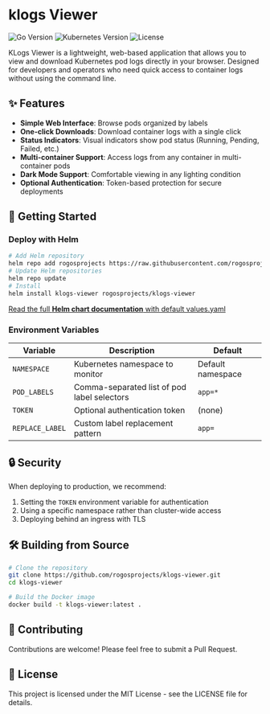 # klogs Viewer

![Go Version](https://img.shields.io/badge/golang-1.23+-blue)
![Kubernetes Version](https://img.shields.io/badge/kubernetes-1.28+-green)
![License](https://img.shields.io/badge/license-MIT-orange)

KLogs Viewer is a lightweight, web-based application that allows you to view and download Kubernetes pod logs directly in your browser. Designed for developers and operators who need quick access to container logs without using the command line.

## ✨ Features

- **Simple Web Interface**: Browse pods organized by labels
- **One-click Downloads**: Download container logs with a single click
- **Status Indicators**: Visual indicators show pod status (Running, Pending, Failed, etc.)
- **Multi-container Support**: Access logs from any container in multi-container pods
- **Dark Mode Support**: Comfortable viewing in any lighting condition
- **Optional Authentication**: Token-based protection for secure deployments

## 🚀 Getting Started

### Deploy with Helm
```bash
# Add Helm repository
helm repo add rogosprojects https://raw.githubusercontent.com/rogosprojects/helm/master
# Update Helm repositories
helm repo update
# Install
helm install klogs-viewer rogosprojects/klogs-viewer
```

[Read the full **Helm chart documentation** with default values.yaml](https://github.com/rogosprojects/helm/tree/master/klogs-viewer)

### Environment Variables

| Variable | Description | Default |
|----------|-------------|---------|
| `NAMESPACE` | Kubernetes namespace to monitor | Default namespace |
| `POD_LABELS` | Comma-separated list of pod label selectors | `app=*` |
| `TOKEN` | Optional authentication token | (none) |
| `REPLACE_LABEL` | Custom label replacement pattern | `app=` |

## 🔒 Security

When deploying to production, we recommend:

1. Setting the `TOKEN` environment variable for authentication
2. Using a specific namespace rather than cluster-wide access
3. Deploying behind an ingress with TLS


## 🛠️ Building from Source

```bash
# Clone the repository
git clone https://github.com/rogosprojects/klogs-viewer.git
cd klogs-viewer

# Build the Docker image
docker build -t klogs-viewer:latest .

```

## 🤝 Contributing

Contributions are welcome! Please feel free to submit a Pull Request.

## 📄 License

This project is licensed under the MIT License - see the LICENSE file for details.